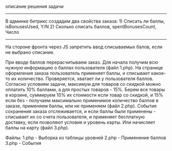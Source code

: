 описание решения задачи

---

В админке битрикс создадим два свойства заказа:
    1) Списать ли баллы, isBonusesUsed, Y/N
    2) Сколько списать баллов, spentBonusesCount, Число

---

На стороне фронта через JS запретить ввод списываемых балов, если не выбрано списание. 

При вводе баллов перерасчитываем заказ. Для начала получим всю нужную информацию о баллах пользователя (файл 1.php). На странице оформления заказа пользователь применяет баллы, и списывает какое-то их количество. Проверяется, хватает ли у пользователя баллов. Согласно условиям задачи, максимум для товаров со скидкой можно оплатить 10% баллами, а для простых товаров - 15%. Берем все товары в корзине, суммируем 10% их стоимости если товар со скидкой, и 15% если без - получаем максимально применимое количество баллов в заказе, применяем баллы, или не применяем (файл 2.php). Событие сохранения заказа отслеживается, и если баллы были применены - списывает их со счета пользователя, и применяет бесплатную доставку, если позволяют условия и уровень карты. Или начисляет баллы на карту (файл 3.php).

Файлы:
1.php - Выборка из таблицы уровней 
2.php - Применение баллов
3.php - События
